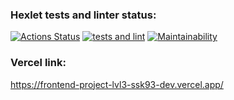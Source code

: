 ### Hexlet tests and linter status:
[![Actions Status](https://github.com/ssk93-dev/frontend-project-lvl3/workflows/hexlet-check/badge.svg)](https://github.com/ssk93-dev/frontend-project-lvl3/actions)
[![tests and lint](https://github.com/ssk93-dev/frontend-project-lvl3/actions/workflows/testAndLint.yml/badge.svg)](https://github.com/ssk93-dev/frontend-project-lvl3/actions/workflows/testAndLint.yml)
[![Maintainability](https://api.codeclimate.com/v1/badges/62e132bbc7e5a79d7ec1/maintainability)](https://codeclimate.com/github/ssk93-dev/frontend-project-lvl3/maintainability)
### Vercel link:
https://frontend-project-lvl3-ssk93-dev.vercel.app/

